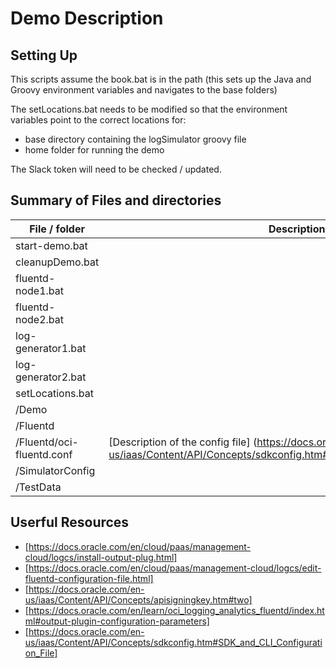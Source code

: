 # Demo Description



## Setting Up

This scripts assume the book.bat is in the path (this sets up the Java and Groovy environment variables and navigates to the base folders)

The setLocations.bat needs to be modified so that the environment variables point to the correct locations for:

- base directory containing the logSimulator groovy file
- home folder for running the demo



The Slack token will need to be checked / updated.



## Summary of Files and directories





| File  / folder     | Description |
| ------------------ | ----------- |
| start-demo.bat     |             |
| cleanupDemo.bat    |             |
| fluentd-node1.bat  |             |
| fluentd-node2.bat  |             |
| log-generator1.bat |             |
| log-generator2.bat |             |
| setLocations.bat   |             |
| /Demo              |             |
| /Fluentd           |             |
| /Fluentd/oci-fluentd.conf | [Description of the config file] (https://docs.oracle.com/en-us/iaas/Content/API/Concepts/sdkconfig.htm#SDK_and_CLI_Configuration_File)            |
| /SimulatorConfig   |             |
| /TestData          |             |

## Userful Resources
- [https://docs.oracle.com/en/cloud/paas/management-cloud/logcs/install-output-plug.html]
- [https://docs.oracle.com/en/cloud/paas/management-cloud/logcs/edit-fluentd-configuration-file.html]
- [https://docs.oracle.com/en-us/iaas/Content/API/Concepts/apisigningkey.htm#two]
- [https://docs.oracle.com/en/learn/oci_logging_analytics_fluentd/index.html#output-plugin-configuration-parameters]
- [https://docs.oracle.com/en-us/iaas/Content/API/Concepts/sdkconfig.htm#SDK_and_CLI_Configuration_File]
